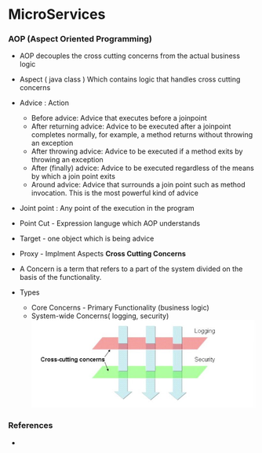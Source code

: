 # MicroServices

### AOP (Aspect Oriented Programming)

- AOP decouples the cross cutting concerns from the actual business logic
- Aspect ( java class ) Which contains logic that handles cross cutting concerns
- Advice : Action
  - Before advice: Advice that executes before a joinpoint
  - After returning advice: Advice to be executed after a joinpoint completes normally, for example, a method returns without throwing an exception
  - After throwing advice: Advice to be executed if a method exits by throwing an exception
  - After (finally) advice: Advice to be executed regardless of the means by which a join point exits
  - Around advice: Advice that surrounds a join point such as method invocation. This is the most powerful kind of advice
- Joint point : Any point of the execution in the program
- Point Cut - Expression languge which AOP understands
- Target - one object which is being advice
- Proxy - Implment Aspects
  **Cross Cutting Concerns**

- A Concern is a term that refers to a part of the system divided on the basis of the functionality.
- Types
  - Core Concerns - Primary Functionality (business logic)
  - System-wide Concerns( logging, security)
    ![CCS](/Frameworks/CrossCuttingConcerns.png)

### References

-
